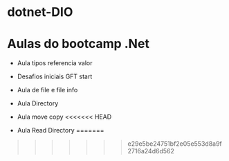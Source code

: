 # dotnet-DIO

# Aulas do bootcamp .Net 
- Aula tipos referencia valor

- Desafios iniciais GFT start

- Aula de file e file info

- Aula Directory

- Aula move copy
<<<<<<< HEAD

- Aula Read Directory
=======
>>>>>>> e29e5be24751bf2e05e553d8a9f2716a24d6d562
